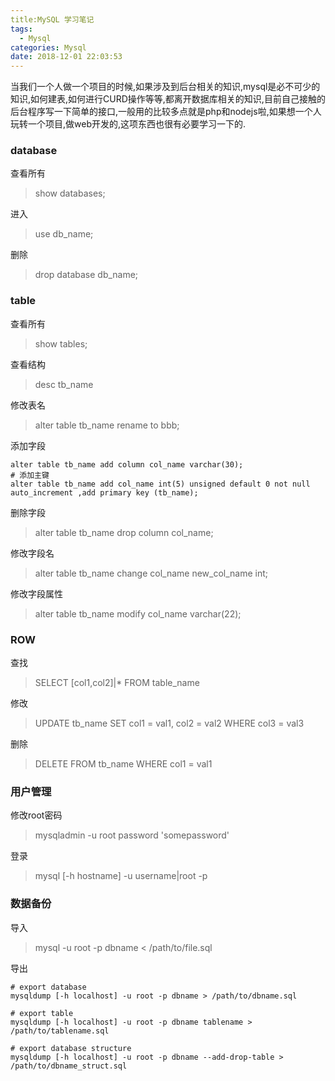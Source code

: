 ```yaml
---
title:MySQL 学习笔记
tags:
  - Mysql
categories: Mysql
date: 2018-12-01 22:03:53
---
```

当我们一个人做一个项目的时候,如果涉及到后台相关的知识,mysql是必不可少的知识,如何建表,如何进行CURD操作等等,都离开数据库相关的知识,目前自己接触的后台程序写一下简单的接口,一般用的比较多点就是php和nodejs啦,如果想一个人玩转一个项目,做web开发的,这项东西也很有必要学习一下的.

### database

查看所有

> show databases;

进入

> use db_name;

删除

> drop database db_name;

### table

查看所有

> show tables;

查看结构

> desc tb_name

修改表名

> alter table tb_name rename to bbb;

添加字段

```
alter table tb_name add column col_name varchar(30);
# 添加主键
alter table tb_name add col_name int(5) unsigned default 0 not null auto_increment ,add primary key (tb_name);
```


删除字段

> alter table tb_name drop column col_name;

修改字段名

> alter table tb_name change col_name new_col_name int;

修改字段属性

> alter table tb_name modify col_name varchar(22);


### ROW

查找

> SELECT [col1,col2]|* FROM table_name

修改

> UPDATE tb_name SET col1 = val1, col2 = val2 WHERE col3 = val3

删除

> DELETE FROM tb_name WHERE col1 = val1

### 用户管理

修改root密码

> mysqladmin -u root password 'somepassword'

登录
> mysql [-h hostname] -u username|root -p

### 数据备份

导入

> mysql -u root -p dbname < /path/to/file.sql

导出


```
# export database
mysqldump [-h localhost] -u root -p dbname > /path/to/dbname.sql

# export table
mysqldump [-h localhost] -u root -p dbname tablename > /path/to/tablename.sql

# export database structure
mysqldump [-h localhost] -u root -p dbname --add-drop-table > /path/to/dbname_struct.sql
```

